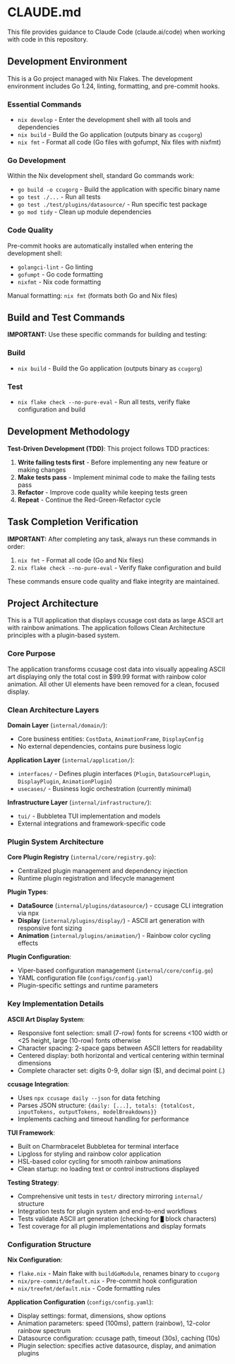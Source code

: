 # CLAUDE.md

This file provides guidance to Claude Code (claude.ai/code) when working with code in this repository.

## Development Environment

This is a Go project managed with Nix Flakes. The development environment includes Go 1.24, linting, formatting, and pre-commit hooks.

### Essential Commands

- `nix develop` - Enter the development shell with all tools and dependencies
- `nix build` - Build the Go application (outputs binary as `ccugorg`)
- `nix fmt` - Format all code (Go files with gofumpt, Nix files with nixfmt)

### Go Development

Within the Nix development shell, standard Go commands work:
- `go build -o ccugorg` - Build the application with specific binary name
- `go test ./...` - Run all tests
- `go test ./test/plugins/datasource/` - Run specific test package
- `go mod tidy` - Clean up module dependencies

### Code Quality

Pre-commit hooks are automatically installed when entering the development shell:
- `golangci-lint` - Go linting
- `gofumpt` - Go code formatting
- `nixfmt` - Nix code formatting

Manual formatting: `nix fmt` (formats both Go and Nix files)

## Build and Test Commands

**IMPORTANT:** Use these specific commands for building and testing:

### Build
- `nix build` - Build the Go application (outputs binary as `ccugorg`)

### Test
- `nix flake check --no-pure-eval` - Run all tests, verify flake configuration and build

## Development Methodology

**Test-Driven Development (TDD)**: This project follows TDD practices:

1. **Write failing tests first** - Before implementing any new feature or making changes
2. **Make tests pass** - Implement minimal code to make the failing tests pass
3. **Refactor** - Improve code quality while keeping tests green
4. **Repeat** - Continue the Red-Green-Refactor cycle

## Task Completion Verification

**IMPORTANT:** After completing any task, always run these commands in order:
1. `nix fmt` - Format all code (Go and Nix files)
2. `nix flake check --no-pure-eval` - Verify flake configuration and build

These commands ensure code quality and flake integrity are maintained.

## Project Architecture

This is a TUI application that displays ccusage cost data as large ASCII art with rainbow animations. The application follows Clean Architecture principles with a plugin-based system.

### Core Purpose
The application transforms ccusage cost data into visually appealing ASCII art displaying only the total cost in $99.99 format with rainbow color animation. All other UI elements have been removed for a clean, focused display.

### Clean Architecture Layers

**Domain Layer** (`internal/domain/`):
- Core business entities: `CostData`, `AnimationFrame`, `DisplayConfig`
- No external dependencies, contains pure business logic

**Application Layer** (`internal/application/`):
- `interfaces/` - Defines plugin interfaces (`Plugin`, `DataSourcePlugin`, `DisplayPlugin`, `AnimationPlugin`)
- `usecases/` - Business logic orchestration (currently minimal)

**Infrastructure Layer** (`internal/infrastructure/`):
- `tui/` - Bubbletea TUI implementation and models
- External integrations and framework-specific code

### Plugin System Architecture

**Core Plugin Registry** (`internal/core/registry.go`):
- Centralized plugin management and dependency injection
- Runtime plugin registration and lifecycle management

**Plugin Types**:
- **DataSource** (`internal/plugins/datasource/`) - ccusage CLI integration via npx
- **Display** (`internal/plugins/display/`) - ASCII art generation with responsive font sizing
- **Animation** (`internal/plugins/animation/`) - Rainbow color cycling effects

**Plugin Configuration**:
- Viper-based configuration management (`internal/core/config.go`)
- YAML configuration file (`configs/config.yaml`)
- Plugin-specific settings and runtime parameters

### Key Implementation Details

**ASCII Art Display System**:
- Responsive font selection: small (7-row) fonts for screens <100 width or <25 height, large (10-row) fonts otherwise
- Character spacing: 2-space gaps between ASCII letters for readability
- Centered display: both horizontal and vertical centering within terminal dimensions
- Complete character set: digits 0-9, dollar sign ($), and decimal point (.)

**ccusage Integration**:
- Uses `npx ccusage daily --json` for data fetching
- Parses JSON structure: `{daily: [...], totals: {totalCost, inputTokens, outputTokens, modelBreakdowns}}`
- Implements caching and timeout handling for performance

**TUI Framework**:
- Built on Charmbracelet Bubbletea for terminal interface
- Lipgloss for styling and rainbow color application
- HSL-based color cycling for smooth rainbow animations
- Clean startup: no loading text or control instructions displayed

**Testing Strategy**:
- Comprehensive unit tests in `test/` directory mirroring `internal/` structure
- Integration tests for plugin system and end-to-end workflows
- Tests validate ASCII art generation (checking for `█` block characters)
- Test coverage for all plugin implementations and display formats

### Configuration Structure

**Nix Configuration**:
- `flake.nix` - Main flake with `buildGoModule`, renames binary to `ccugorg`
- `nix/pre-commit/default.nix` - Pre-commit hook configuration
- `nix/treefmt/default.nix` - Code formatting rules

**Application Configuration** (`configs/config.yaml`):
- Display settings: format, dimensions, show options
- Animation parameters: speed (100ms), pattern (rainbow), 12-color rainbow spectrum
- Datasource configuration: ccusage path, timeout (30s), caching (10s)
- Plugin selection: specifies active datasource, display, and animation plugins
